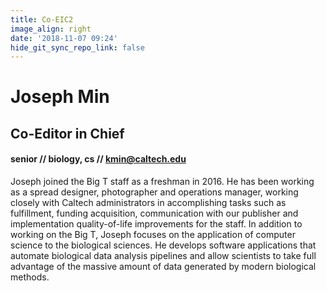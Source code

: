 ```yaml
---
title: Co-EIC2
image_align: right
date: '2018-11-07 09:24'
hide_git_sync_repo_link: false
---
```


# Joseph Min

## Co-Editor in Chief
#### senior // biology, cs // [kmin@caltech.edu](mailto:kmin@caltech.edu)
Joseph joined the Big T staff as a freshman in 2016. He has been working as a spread designer, photographer and operations manager, working closely with Caltech administrators in accomplishing tasks such as fulfillment, funding acquisition, communication with our publisher and implementation quality-of-life improvements for the staff. In addition to working on the Big T, Joseph focuses on the application of computer science to the biological sciences. He develops software applications that automate biological data analysis pipelines and allow scientists to take full advantage of the massive amount of data generated by modern biological methods.